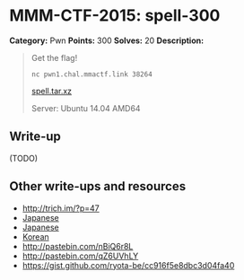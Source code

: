 # MMM-CTF-2015: spell-300

**Category:** Pwn
**Points:** 300
**Solves:** 20
**Description:**

> Get the flag!
>
> `nc pwn1.chal.mmactf.link 38264`
>
> [spell.tar.xz](spell.tar.xz-affec9499c75fec329b18d98f2072391338017318e97a13f6acca831228b5683)
>
> Server: Ubuntu 14.04 AMD64
>


## Write-up

(TODO)

## Other write-ups and resources

* <http://trich.im/?p=47>
* [Japanese](http://charo-it.hatenablog.jp/entry/2015/09/08/005012)
* [Japanese](https://gist.github.com/Bono-iPad/42434cdfff084c637d3b#spell)
* [Korean](http://daehee87.tistory.com/513)
* <http://pastebin.com/nBiQ6r8L>
* <http://pastebin.com/qZ6UVhLY>
* <https://gist.github.com/ryota-be/cc916f5e8dbc3d04fa40>

